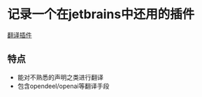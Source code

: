 # 记录一个在jetbrains中还用的插件

[翻译插件](https://plugins.jetbrains.com/plugin/8579-translation)

## 特点

-   能对不熟悉的声明之类进行翻译
-   包含opendeel/openai等翻译手段
